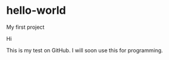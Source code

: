 # hello-world
My first project

Hi

This is my test on GitHub. I will soon use this for programming.
